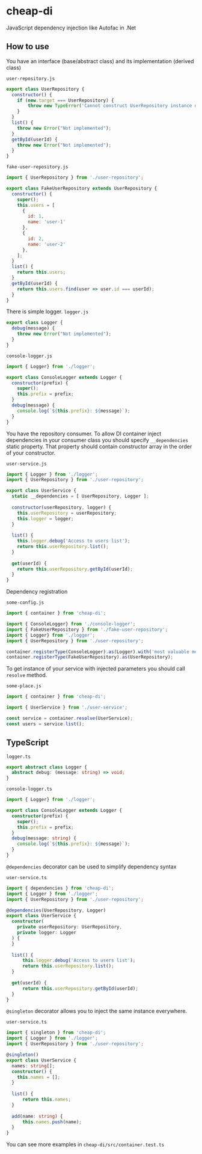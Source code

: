 # cheap-di
JavaScript dependency injection like Autofac in .Net

## How to use

You have an interface (base/abstract class) and its implementation (derived class)

`user-repository.js`
```js
export class UserRepository {
  constructor() {
    if (new.target === UserRepository) {
        throw new TypeError('Cannot construct UserRepository instance directly');
    }
  }
  list() {
    throw new Error("Not implemented");
  }
  getById(userId) {
    throw new Error("Not implemented");
  }
}
```

`fake-user-repository.js`
```js
import { UserRepository } from './user-repository';

export class FakeUserRepository extends UserRepository {
  constructor() {
    super();
    this.users = [
      {
        id: 1,
        name: 'user-1'
      },
      {
        id: 2,
        name: 'user-2'
      },
    ];
  }
  list() {
    return this.users;
  }
  getById(userId) {
    return this.users.find(user => user.id === userId);
  }
}
```

There is simple logger.
`logger.js`
```js
export class Logger {
  debug(message) {
    throw new Error("Not implemented");
  }
}
```

`console-logger.js`
```js
import { Logger} from './logger';

export class ConsoleLogger extends Logger {
  constructor(prefix) {
    super();
    this.prefix = prefix;
  }
  debug(message) {
    console.log(`${this.prefix}: ${message}`);
  }
}
```

You have the repository consumer.
To allow DI container inject dependencies in your consumer class you should specify `__dependencies` static property.
That property should contain constructor array in the order of your constructor.

`user-service.js`
```js
import { Logger } from './logger';
import { UserRepository } from './user-repository';

export class UserService {
  static __dependencies = [ UserRepository, Logger ];
  
  constructor(userRepository, logger) {
    this.userRepository = userRepository;
    this.logger = logger;
  }
  
  list() {
    this.logger.debug('Access to users list');
    return this.userRepository.list();
  }
  
  get(userId) {
    return this.userRepository.getById(userId);
  }
}
```

Dependency registration

`some-config.js`
```js
import { container } from 'cheap-di';

import { ConsoleLogger} from './console-logger';
import { FakeUserRepository } from './fake-user-repository';
import { Logger} from './logger';
import { UserRepository } from './user-repository';

container.registerType(ConsoleLogger).as(Logger).with('most valuable message prefix');
container.registerType(FakeUserRepository).as(UserRepository);
```

To get instance of your service with injected parameters you should call `resolve` method.

`some-place.js`
```js
import { container } from 'cheap-di';

import { UserService } from './user-service';

const service = container.resolve(UserService);
const users = service.list();
```

## TypeScript

`logger.ts`
```ts
export abstract class Logger {
  abstract debug: (message: string) => void;
}
```

`console-logger.ts`
```ts
import { Logger} from './logger';

export class ConsoleLogger extends Logger {
  constructor(prefix) {
    super();
    this.prefix = prefix;
  }
  debug(message: string) {
    console.log(`${this.prefix}: ${message}`);
  }
}
```

`@dependencies` decorator can be used to simplify dependency syntax

`user-service.ts`
```ts
import { dependencies } from 'cheap-di';
import { Logger } from './logger';
import { UserRepository } from './user-repository';

@dependencies(UserRepository, Logger)
export class UserService {
  constructor(
    private userRepository: UserRepository,
    private logger: Logger
  ) {
  }
  
  list() {
      this.logger.debug('Access to users list');
      return this.userRepository.list();
  }
  
  get(userId) {
      return this.userRepository.getById(userId);
  }
}
```

`@singleton` decorator allows you to inject the same instance everywhere.

`user-service.ts`
```ts
import { singleton } from 'cheap-di';
import { Logger } from './logger';
import { UserRepository } from './user-repository';

@singleton()
export class UserService {
  names: string[];
  constructor() {
    this.names = [];
  }
  
  list() {
      return this.names;
  }
  
  add(name: string) {
      this.names.push(name);
  }
}
```


You can see more examples in `cheap-di/src/container.test.ts`
